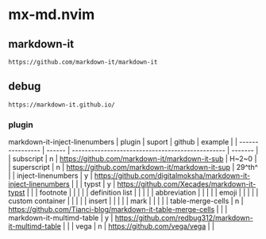 # mx-md.nvim

## markdown-it

```
https://github.com/markdown-it/markdown-it
```

## debug

```
https://markdown-it.github.io/
```

### plugin

markdown-it-inject-linenumbers
| plugin                    | suport | github                                                            | example |
| ----------------          | ------ | ------------------------------------------------                  | ------- |
| subscript                 | n      | <https://github.com/markdown-it/markdown-it-sub>                  | H~2~0   |
| superscript               | n      | <https://github.com/markdown-it/markdown-it-sup>                  | 29^th^  |
| inject-linenumbers        | y      | <https://github.com/digitalmoksha/markdown-it-inject-linenumbers> |         |
| typst                     | y      | <https://github.com/Xecades/markdown-it-typst>                    |         |
| footnote                  |        |                                                                   |         |
| definition list           |        |                                                                   |         |
| abbreviation              |        |                                                                   |         |
| emoji                     |        |                                                                   |         |
| custom container          |        |                                                                   |         |
| insert                    |        |                                                                   |         |
| mark                      |        |                                                                   |         |
| table-merge-cells         | n      | <https://github.com/Tianci-blog/markdown-it-table-merge-cells>    |         |
| markdown-it-multimd-table | y      | <https://github.com/redbug312/markdown-it-multimd-table>          |         |
| vega                      | n      | https://github.com/vega/vega                                      |         |
